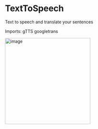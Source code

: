 # TextToSpeech
Text to speech and translate your sentences

Imports:
gTTS
googletrans

<img width="284" alt="image" src="https://user-images.githubusercontent.com/87431333/205393283-5da60495-aebd-4b8e-af5b-97af7194d965.png">
